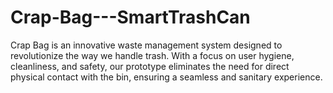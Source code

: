 # Crap-Bag---SmartTrashCan
Crap Bag is an innovative waste management system designed to revolutionize the way we handle trash. With a focus on user hygiene, cleanliness, and safety, our prototype eliminates the need for direct physical contact with the bin, ensuring a seamless and sanitary experience.
